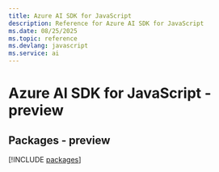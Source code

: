 ```yaml
---
title: Azure AI SDK for JavaScript
description: Reference for Azure AI SDK for JavaScript
ms.date: 08/25/2025
ms.topic: reference
ms.devlang: javascript
ms.service: ai
---
```

# Azure AI SDK for JavaScript - preview
## Packages - preview
[!INCLUDE [packages](ai-index.md)]